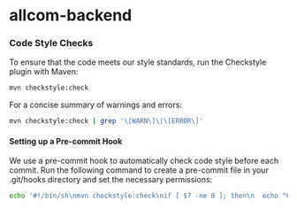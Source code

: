 # allcom-backend

### Code Style Checks

To ensure that the code meets our style standards, run the Checkstyle plugin with Maven:

```bash
mvn checkstyle:check
```

For a concise summary of warnings and errors:

```bash
mvn checkstyle:check | grep '\[WARN\]\|\[ERROR\]'
```

#### Setting up a Pre-commit Hook

We use a pre-commit hook to automatically check code style before each commit.
Run the following command to create a pre-commit file in your .git/hooks directory and set the necessary permissions:

```bash
echo '#!/bin/sh\nmvn checkstyle:check\nif [ $? -ne 0 ]; then\n  echo "Checkstyle violations found. Commit aborted."\n  exit 1\nfi' > .git/hooks/pre-commit && chmod +x .git/hooks/pre-commit
```
